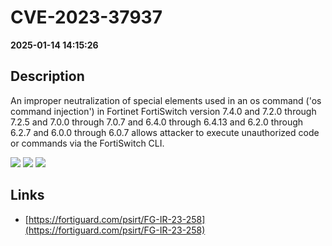 # CVE-2023-37937

**2025-01-14 14:15:26**

## Description
An improper neutralization of special elements used in an os command ('os command injection') in Fortinet FortiSwitch version 7.4.0 and 7.2.0 through 7.2.5 and 7.0.0 through 7.0.7 and 6.4.0 through 6.4.13 and 6.2.0 through 6.2.7 and 6.0.0 through 6.0.7 allows attacker to execute unauthorized code or commands via the FortiSwitch CLI.

![](https://img.shields.io/static/v1?label=Score&message=7.8&color=red)
![](https://img.shields.io/static/v1?label=Severity&message=HIGH&color=red)
![](https://img.shields.io/static/v1?label=CWE&message=RCE&color=green)

## Links
- [https://fortiguard.com/psirt/FG-IR-23-258](https://fortiguard.com/psirt/FG-IR-23-258)

